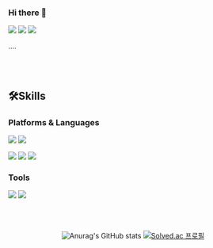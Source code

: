 ### Hi there 👋
<p>
<a href="https://cyns967.tistory.com/" target="_blank"><img src="https://img.shields.io/badge/BLOG-000000?style=flat-square&logo=Tistory&logoColor=white"/></a>
<a href="https://www.notion.so/Resume-4da0bc4d054d4d29be5539a920664296?pvs=4" target="_blank"><img src="https://img.shields.io/badge/PORTFOLIO-000000?style=flat-square&logo=Notion&logoColor=white"/></a>
<a href="mailto:0607yeonsoo@gmail.com" target="_blank"><img src="https://img.shields.io/badge/Mail-EA4335?style=flat-square&logo=Google&logoColor=white"/></a>
</p>

<p>
 ....
</p>

<br></br>
  

## 🛠Skills
### Platforms & Languages
<p>
<img src="https://img.shields.io/badge/SPRING-6DB33F?style=flat&logo=Spring&logoColor=white"/>
<img src="https://img.shields.io/badge/Amazon AWS-232F3E?style=flat&logo=Amazon AWS&logoColor=FF9900"/>
</p><p>
<img src="https://img.shields.io/badge/Java-orange?style=flat&logo=Java&logoColor=white"/>
<img src="https://img.shields.io/badge/Python-3776AB?style=flat&logo=Python&logoColor=white"/>
<img src="https://img.shields.io/badge/MySQL-4479A1?style=flat&logo=MySQL&logoColor=white"/>
</p>

### Tools
<p>
<img src="https://img.shields.io/badge/Git-F05032?style=flat&logo=Git&logoColor=white"/>
<img src="https://img.shields.io/badge/IntelliJ IDEA-000000?style=flat&logo=IntelliJ IDEA&logoColor=white"/>
</p>

<br></br>
<div align=center>

![Anurag's GitHub stats](https://github-readme-stats.vercel.app/api?username=yawnsoo&show_icons=true&theme=github_dark)
[![Solved.ac 프로필](http://mazassumnida.wtf/api/v2/generate_badge?boj=0607cys)](https://solved.ac/0607cys)
 
</div>
<!--
**yawnsoo/yawnsoo** is a ✨ _special_ ✨ repository because its `README.md` (this file) appears on your GitHub profile.

Here are some ideas to get you started:

- 🔭 I’m currently working on ...
- 🌱 I’m currently learning ...
- 👯 I’m looking to collaborate on ...
- 🤔 I’m looking for help with ...
- 💬 Ask me about ...
- 📫 How to reach me: ...
- 😄 Pronouns: ...
- ⚡ Fun fact: ...
-->
